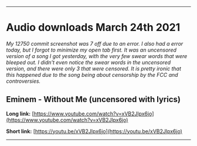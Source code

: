 
***

# Audio downloads March 24th 2021

_My 12750 commit screenshot was 7 off due to an error. I also had a error today, but I forgot to minimize my open tab first. It was an uncensored version of a song I got yesterday, with the very few swear words that were bleeped out. I didn't even notice the swear words in the uncensored version, and there were only 3 that were censored. It is pretty ironic that this happened due to the song being about censorship by the FCC and controversies._

## Eminem - Without Me (uncensored with lyrics)

**Long link:** [https://www.youtube.com/watch?v=xVB2Jlpx6jo](https://www.youtube.com/watch?v=xVB2Jlpx6jo)

**Short link:** [https://youtu.be/xVB2Jlpx6jo](https://youtu.be/xVB2Jlpx6jo)

***

